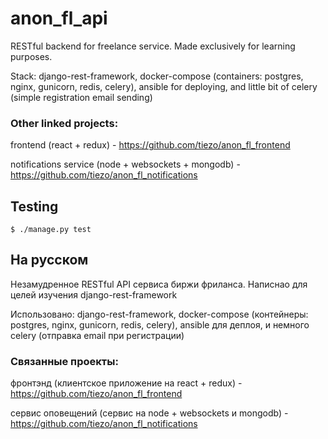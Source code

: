 # anon_fl_api

RESTful backend for freelance service. Made exclusively for learning purposes.

Stack: django-rest-framework, docker-compose (containers: postgres, nginx, gunicorn, redis, celery), ansible for deploying, and little bit of celery (simple registration email sending)

### Other linked projects:

frontend (react + redux) - https://github.com/tiezo/anon_fl_frontend

notifications service (node + websockets + mongodb) - https://github.com/tiezo/anon_fl_notifications

## Testing
```
$ ./manage.py test
```
## На русском

Незамудренное RESTful API сервиса биржи фриланса. Написнао для целей изучения django-rest-framework

Использовано: django-rest-framework, docker-compose (контейнеры: postgres, nginx, gunicorn, redis, celery), ansible для деплоя, и немного celery (отправка email при регистрации)

### Связанные проекты:

фронтэнд (клиентское приложение на react + redux) - https://github.com/tiezo/anon_fl_frontend

сервис оповещений (сервис на node + websockets и mongodb) - https://github.com/tiezo/anon_fl_notifications
